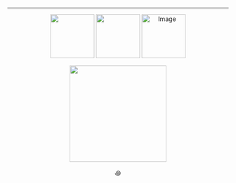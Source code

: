 ---
<p align="center">    
<img width=100 src="https://github.com/kartticus/kartticus/assets/100049393/b914e5c2-1075-4233-8d4b-586ac011526a"/>
<img width=100 src="https://github.com/kartticus/kartticus/assets/100049393/103ffb21-7b03-44ba-b47c-76dd9197ac21"/> <img width=100 src="https://media.discordapp.net/attachments/780128819662028860/1145756684111851712/FDC94500-6097-4ECC-8301-37EE020BD5C2.gif?ex=65ef3110&amp;is=65dcbc10&amp;hm=6f1c2502258ad6662e411050aded740ec6ca0368f3810575d5a7bd0f566b89cb&amp;=&amp;width=413&amp;height=411" alt="Image"/>

</p>


<p align="center">    
<img width=220 src="https://media.discordapp.net/attachments/804088738313011250/1206025917470613545/picmix.com_11592847.gif?ex=65ecf729&amp;is=65da8229&amp;hm=06de5865836795357401f4030fde9c71ea682b80d974066e5be3787b0e0e283e&amp;=&amp;width=411&amp;height=411">
</p>

<p align="center">
꩜

